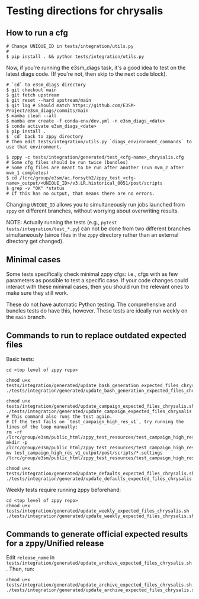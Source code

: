 # Testing directions for chrysalis

## How to run a cfg

```
# Change UNIQUE_ID in tests/integration/utils.py
#
$ pip install . && python tests/integration/utils.py
```

Now, if you're running the e3sm_diags task,
it's a good idea to test on the latest diags code.
(If you're not, then skip to the next code block).
```
# `cd` to e3sm_diags directory
$ git checkout main
$ git fetch upstream
$ git reset --hard upstream/main
$ git log # Should match https://github.com/E3SM-Project/e3sm_diags/commits/main
$ mamba clean --all
$ mamba env create -f conda-env/dev.yml -n e3sm_diags_<date>
$ conda activate e3sm_diags_<date>
$ pip install .
$ `cd` back to zppy directory
# Then edit tests/integration/utils.py `diags_environment_commands` to use that environment.
```

```
$ zppy -c tests/integration/generated/test_<cfg-name>_chrysalis.cfg
# Some cfg files should be run twice (bundles)
# Some cfg files are meant to be run after another (run mvm_2 after mvm_1 completes)
$ cd /lcrc/group/e3sm/ac.forsyth2/zppy_test_<cfg-name>_output/<UNIQUE_ID>/v3.LR.historical_0051/post/scripts
$ grep -v "OK" *status
# If this has no output, that means there are no errors.
```

Changing `UNIQUE_ID` allows you to simultaneously run jobs
launched from `zppy` on different branches,
without worrying about overwriting results.

NOTE: Actually running the tests (e.g., `pytest tests/integration/test_*.py`)
can not be done from two different branches simultaneously
(since files in the `zppy` directory rather than an external directory get changed).

## Minimal cases

Some tests specifically check minimal zppy cfgs:
i.e., cfgs with as few parameters as possible to test a specific case.
If your code changes could interact with these minimal cases,
then you should run the relevant ones to make sure they still work.

These do not have automatic Python testing.
The comprehensive and bundles tests do have this, however.
These tests are ideally run weekly on the `main` branch.

## Commands to run to replace outdated expected files


Basic tests:
```
cd <top level of zppy repo>

chmod u+x tests/integration/generated/update_bash_generation_expected_files_chrysalis.sh
./tests/integration/generated/update_bash_generation_expected_files_chrysalis.sh

chmod u+x tests/integration/generated/update_campaign_expected_files_chrysalis.sh
./tests/integration/generated/update_campaign_expected_files_chrysalis.sh
# This command also runs the test again.
# If the test fails on `test_campaign_high_res_v1`, try running the lines of the loop manually:
rm -rf /lcrc/group/e3sm/public_html/zppy_test_resources/test_campaign_high_res_v1_expected_files
mkdir -p /lcrc/group/e3sm/public_html/zppy_test_resources/test_campaign_high_res_v1_expected_files
mv test_campaign_high_res_v1_output/post/scripts/*.settings /lcrc/group/e3sm/public_html/zppy_test_resources/test_campaign_high_res_v1_expected_files

chmod u+x tests/integration/generated/update_defaults_expected_files_chrysalis.sh
./tests/integration/generated/update_defaults_expected_files_chrysalis.sh
```

Weekly tests require running zppy beforehand:
```
cd <top level of zppy repo>
chmod u+x tests/integration/generated/update_weekly_expected_files_chrysalis.sh
./tests/integration/generated/update_weekly_expected_files_chrysalis.sh
```

## Commands to generate official expected results for a zppy/Unified release

Edit `release_name` in
`tests/integration/generated/update_archive_expected_files_chrysalis.sh`.
Then, run:
```
chmod u+x tests/integration/generated/update_archive_expected_files_chrysalis.sh
./tests/integration/generated/update_archive_expected_files_chrysalis.sh
```
